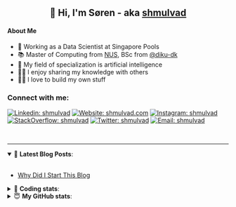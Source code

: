 <h2 align="center">
	👋 Hi, I'm Søren - aka <a href="https://shmulvad.com">shmulvad</a>
</h2>

#### About Me
- 🤖 Working as a Data Scientist at Singapore Pools
- 📚 Master of Computing from [NUS], BSc from [@diku-dk]
- 🧠 My field of specialization is artificial intelligence
- 👨‍🏫 I enjoy sharing my knowledge with others
- 👨‍💻 I love to build my own stuff

### Connect with me:

[![Linkedin: shmulvad](https://img.shields.io/badge/shmulvad-blue?style=flat&logo=Linkedin&logoColor=white)][linkedin]
[![Website: shmulvad.com](https://img.shields.io/badge/shmulvad.com-47CCCC?&style=flat&logo=Google-Chrome&logoColor=white)][website]
[![Instagram: shmulvad](https://img.shields.io/badge/-@shmulvad-purple?style=flat&logo=Instagram&logoColor=white)][instagram]
[![StackOverflow: shmulvad](https://img.shields.io/badge/shmulvad-FE7A16?style=flat&logo=stack-overflow&logoColor=white)][stackOverflow]
[![Twitter: shmulvad](https://img.shields.io/badge/@shmulvad-1ca0f1?style=flat&logo=twitter&logoColor=white)][twitter]
[![Email: shmulvad](https://img.shields.io/badge/shmulvad-D14836?style=flat&logo=gmail&logoColor=white)][mail]

<br />

---

<details open>
 <summary>📕 <b>Latest Blog Posts</b>: </summary>

<br>

<!-- BLOG-POST-LIST:START -->
- [Why Did I Start This Blog](https://shmulvad.com/blog/why-did-start-this-blog)
<!-- BLOG-POST-LIST:END -->

</details>

<!-- --- -->

<details>
 <summary>🤖 <b>Coding stats</b>: </summary>

<br>

NOTE: Doesn't track coding at work or work done in environments such as Jupyter Notebooks.

<!--START_SECTION:waka-->
![Code Time](http://img.shields.io/badge/Code%20Time-1%2C940%20hrs%2029%20mins-blue)

**I'm a Night 🦉** 

```text
🌞 Morning                480 commits         ██░░░░░░░░░░░░░░░░░░░░░░░   08.78 % 
🌆 Daytime                1449 commits        ███████░░░░░░░░░░░░░░░░░░   26.49 % 
🌃 Evening                2263 commits        ██████████░░░░░░░░░░░░░░░   41.37 % 
🌙 Night                  1278 commits        ██████░░░░░░░░░░░░░░░░░░░   23.36 % 
```


📊 **This Week I Spent My Time On** 

```text
💬 Programming Languages: 
Python                   56 mins             ██████████░░░░░░░░░░░░░░░   41.86 % 
Other                    28 mins             █████░░░░░░░░░░░░░░░░░░░░   21.09 % 
HTML                     23 mins             ████░░░░░░░░░░░░░░░░░░░░░   17.42 % 
Text                     10 mins             ██░░░░░░░░░░░░░░░░░░░░░░░   07.75 % 
Markdown                 6 mins              █░░░░░░░░░░░░░░░░░░░░░░░░   04.68 % 

🔥 Editors: 
VS Code                  1 hr 47 mins        ████████████████████░░░░░   79.11 % 
Zsh                      22 mins             ████░░░░░░░░░░░░░░░░░░░░░   16.75 % 
Sublime Text             5 mins              █░░░░░░░░░░░░░░░░░░░░░░░░   04.15 % 

🐱‍💻 Projects: 
validator-gui            1 hr 32 mins        █████████████████░░░░░░░░   68.35 % 
overvaagning-admin       21 mins             ████░░░░░░░░░░░░░░░░░░░░░   15.51 % 
otp-api                  8 mins              ██░░░░░░░░░░░░░░░░░░░░░░░   06.19 % 
Unknown Project          5 mins              █░░░░░░░░░░░░░░░░░░░░░░░░   04.15 % 
hit-locator              5 mins              █░░░░░░░░░░░░░░░░░░░░░░░░   03.98 % 
```


 Last Updated on 18/05/2023 18:40:20 UTC
<!--END_SECTION:waka-->

</details>

<!-- --- -->

<details>
 <summary>😇 <b>My GitHub stats</b>: </summary>

<br>

<img align="left" alt="shmulvad's Github Stats" src="https://github-readme-stats.vercel.app/api?username=shmulvad&show_icons=true&hide_border=true" />

</details>



[website]: https://shmulvad.com
[twitter]: https://twitter.com/shmulvad
[linkedin]: https://linkedin.com/in/shmulvad
[instagram]: https://instagram.com/shmulvad
[stackOverflow]: https://stackoverflow.com/users/9248793/shmulvad
[mail]: mailto:shmulvad@gmail.com
[@diku-dk]: https://github.com/diku-dk
[github]: https://github.com/shmulvad
[NUS]: https://www.nus.edu.sg